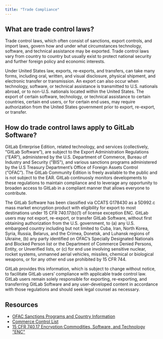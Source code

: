 ```yaml
---
title: "Trade Compliance"
---
```


## What are trade control laws?

Trade control laws, which often consist of sanctions, export controls, and import laws, govern how and under what circumstances technology, software, and technical assistance may be exported. Trade control laws vary from country to country but usually exist to protect national security and further foreign policy and economic interests.

Under United States law, exports, re-exports, and transfers, can take many forms, including oral, written, and visual disclosure, physical shipment, and electronic transfer or transmission. An export can also occur when technology, software, or technical assistance is transmitted to U.S. nationals abroad, or to non-U.S. nationals located within the United States. The export of certain software, technology, or technical assistance to certain countries, certain end users, or for certain end uses, may require authorization from the United States government prior to export, re-export, or transfer.

## How do trade control laws apply to GitLab Software?

GitLab Enterprise Edition, related technology, and services (collectively, “GitLab Software”), are subject to the Export Administration Regulations (“EAR”), administered by the U.S. Department of Commerce, Bureau of Industry and Security ("BIS"), and various sanctions programs administered by the U.S Treasury Department’s Office of Foreign Assets Control (“OFAC”). The GitLab Community Edition is freely available to the public and is not subject to the EAR. GitLab continuosly monitors developments to these regulations to maintain compliance and to leverage any opportunity to broaden access to GitLab in a compliant manner that allows everyone to contribute.

The GitLab Software has been classified via CCATS G178430 as a 5D992.c mass market encryption product with eligibility for export to most destinations under 15 CFR 740.17(b)(1) of license exception ENC. GitLab users may not export, re-export, or transfer GitLab Software, without first obtaining authorization from the U.S. government, to (a) any U.S. embargoed country including but not limited to Cuba, Iran, North Korea, Syria, Russia, Belarus, and the Crimea, Donetsk, and Luhansk regions of Ukraine, (b) any party identified on OFAC’s Specially Designated Nationals and Blocked Person list or the Department of Commerce Denied Persons, Entity, or Unverified lists, or (c) for end use involving sensitive nuclear, rocket systems, unmanned aerial vehicles, missiles, chemical or biological weapons, or for any other end use prohibited by 15 CFR 744.

GitLab provides this information, which is subject to change without notice, to facilitate GitLab users’ compliance with applicable trade control law. GitLab users remain solely responsible for exporting, re-exporting, and transferring GitLab Software and any user-developed content in accordance with those regulations and should seek legal counsel as necessary.

## Resources

- [OFAC Sanctions Programs and Country Information](https://home.treasury.gov/policy-issues/financial-sanctions/sanctions-programs-and-country-information)
- [Commerce Control List](https://www.bis.doc.gov/index.php/regulations/commerce-control-list-ccl)
- [15 CFR 740.17 Encryption Commodities, Software, and Technology "ENC"](https://www.ecfr.gov/current/title-15/subtitle-B/chapter-VII/subchapter-C/part-740/section-740.17)
